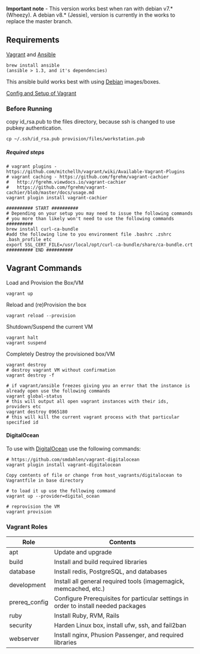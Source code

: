 **Important note** - This version works best when ran with debian v7.\* (Wheezy). A debian v8.\* (Jessie), version is currently in the works to replace the master branch.

## Requirements

[Vagrant](http://www.vagrantup.com/) and [Ansible](http://docs.ansible.com/index.html)

    brew install ansible
    (ansible > 1.3, and it's dependencies)

This ansible build works best with using [Debian](https://www.debian.org/) images/boxes.


[Config and Setup of Vagrant](https://gist.github.com/dergachev/3866825)

### Before Running ###

copy id_rsa.pub to the files directory, because ssh is changed to use pubkey authentication.

    cp ~/.ssh/id_rsa.pub provision/files/workstation.pub



##### Required steps

    # vagrant plugins - https://github.com/mitchellh/vagrant/wiki/Available-Vagrant-Plugins
    # vagrant caching - https://github.com/fgrehm/vagrant-cachier
    #   http://fgrehm.viewdocs.io/vagrant-cachier
    #   https://github.com/fgrehm/vagrant-cachier/blob/master/docs/usage.md
    vagrant plugin install vagrant-cachier

    ########## START ##########
    # Depending on your setup you may need to issue the following commands
    # you more than likely won't need to use the following commands
    ##########
    brew install curl-ca-bundle
    #add the following line to you environment file .bashrc .zshrc .bash_profile etc
    export SSL_CERT_FILE=/usr/local/opt/curl-ca-bundle/share/ca-bundle.crt
    ########## END ##########




## Vagrant Commands ##

Load and Provision the Box/VM

    vagrant up


Reload and (re)Provision the box

    vagrant reload --provision


Shutdown/Suspend the current VM

    vagrant halt
    vagrant suspend


Completely Destroy the provisioned box/VM

    vagrant destroy
    # destroy vagrant VM without confirmation
    vagrant destroy -f

    # if vagrant/ansible freezes giving you an error that the instance is already open use the following commands
    vagrant global-status
    # this will output all open vagrant instances with their ids, providers etc
    vagrant destroy 0965180
    # this will kill the current vagrant process with that particular specified id


#### DigitalOcean
To use with [DigitalOcean](https://www.digitalocean.com/) use the following commands:

    # https://github.com/smdahlen/vagrant-digitalocean
    vagrant plugin install vagrant-digitalocean

    Copy contents of file or change from host_vagrants/digitalocean to Vagrantfile in base directory

    # to load it up use the following command
    vagrant up --provider=digital_ocean

    # reprovision the VM
    vagrant provision



### Vagrant Roles ###

| Role | Contents |
| --- | --- |
| apt | Update and upgrade |
| build | Install and build required libraries |
| database | Install redis, PostgreSQL, and databases |
| development | Install all general required tools (imagemagick, memcached, etc.)|
| prereq_config | Configure Prerequisites for particular settings in order to install needed packages |
| ruby | Install Ruby, RVM, Rails |
| security | Harden Linux box, install ufw, ssh, and fail2ban |
| webserver | Install nginx, Phusion Passenger, and required libraries |
